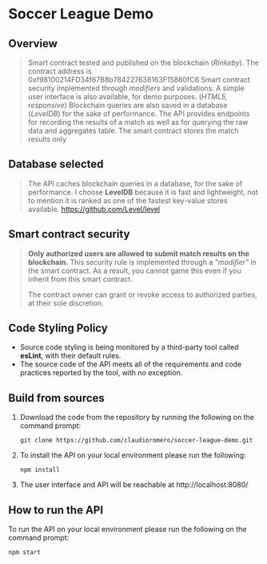 # Soccer League Demo

## Overview
> Smart contract tested and published on the blockchain (*Rinkeby*). The contract address is 0xf98100214FD34f67B8b784227638163F15880fC6
> Smart contract security implemented through *modifiers* and validations.
> A simple user interface is also available, for demo purposes. (*HTML5, responsive*)
> Blockchain queries are also saved in a database (*LevelDB*) for the sake of performance.
> The API provides endpoints for recording the results of a match as well as for querying the raw data and aggregates table.
> The smart contract stores the match results only

## Database selected
> The API caches blockchain queries in a database, for the sake of performance.
> I choose **LevelDB** because it is fast and lightweight, not to mention it is ranked as one of the fastest key-value stores available.
> https://github.com/Level/level

## Smart contract security
> **Only authorized users are allowed to submit match results on the blockchain.**
> This security rule is implemented through a *"modifier"* in the smart contract. 
> As a result, you cannot game this even if you inherit from this smart contract.
>
> The contract owner can grant or revoke access to authorized parties, at their sole discretion.

## Code Styling Policy
- Source code styling is being monitored by a third-party tool called **esLint**, with their default rules.
- The source code of the API meets all of the requirements and code practices reported by the tool, with no exception.

## Build from sources

1) Download the code from the repository by running the following on the command prompt:

    `git clone https://github.com/claudioromero/soccer-league-demo.git`


2) To install the API on your local environment please run the following:

    `npm install`

3) The user interface and API will be reachable at http://localhost:8080/


## How to run the API

To run the API on your local environment please run the following on the command prompt:

    npm start


